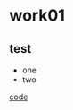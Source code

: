 # work01

## test
* one
* two

[code](https://gist.github.com/mezni/bcf46709839667d9a666953454a1e757)
